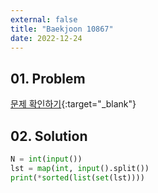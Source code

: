 ```yaml
---
external: false
title: "Baekjoon 10867"
date: 2022-12-24
---
```


## 01. Problem

[문제 확인하기](https://www.acmicpc.net/problem/10867){:target="_blank"}

## 02. Solution

```Python
N = int(input())
lst = map(int, input().split())
print(*sorted(list(set(lst))))
```
